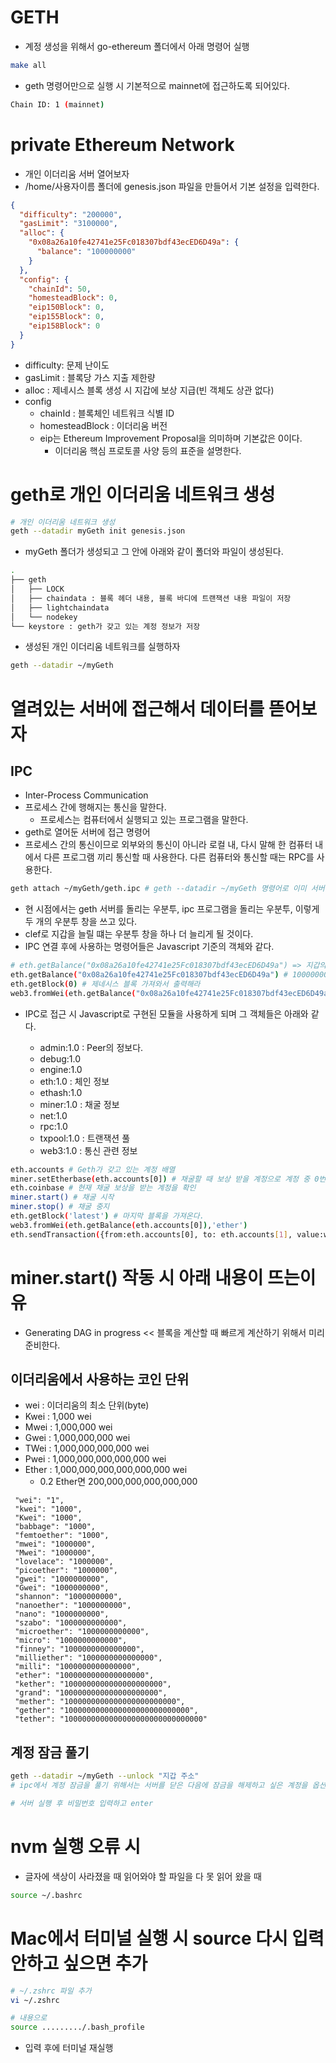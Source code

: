 # GETH

- 계정 생성을 위해서 go-ethereum 폴더에서 아래 명령어 실행

```sh
make all
```

- geth 명령어만으로 실행 시 기본적으로 mainnet에 접근하도록 되어있다.

```sh
Chain ID: 1 (mainnet)
```

# private Ethereum Network

- 개인 이더리움 서버 열어보자
- /home/사용자이름 폴더에 genesis.json 파일을 만들어서 기본 설정을 입력한다.

```json
{
  "difficulty": "200000",
  "gasLimit": "3100000",
  "alloc": {
    "0x08a26a10fe42741e25Fc018307bdf43ecED6D49a": {
      "balance": "100000000"
    }
  },
  "config": {
    "chainId": 50,
    "homesteadBlock": 0,
    "eip150Block": 0,
    "eip155Block": 0,
    "eip158Block": 0
  }
}
```

- difficulty: 문제 난이도
- gasLimit : 블록당 가스 지출 제한량
- alloc : 제네시스 블록 생성 시 지갑에 보상 지급(빈 객체도 상관 없다)
- config
  - chainId : 블록체인 네트워크 식별 ID
  - homesteadBlock : 이더리움 버전
  - eip는 Ethereum Improvement Proposal을 의미하며 기본값은 0이다.
    - 이더리움 핵심 프로토콜 사양 등의 표준을 설명한다.

# geth로 개인 이더리움 네트워크 생성

```sh
# 개인 이더리움 네트워크 생성
geth --datadir myGeth init genesis.json
```

- myGeth 폴더가 생성되고 그 안에 아래와 같이 폴더와 파일이 생성된다.

```sh
.
├── geth
│   ├── LOCK
│   ├── chaindata : 블록 헤더 내용, 블록 바디에 트랜잭션 내용 파일이 저장
│   ├── lightchaindata
│   └── nodekey
└── keystore : geth가 갖고 있는 계정 정보가 저장
```

- 생성된 개인 이더리움 네트워크를 실행하자

```sh
geth --datadir ~/myGeth
```

# 열려있는 서버에 접근해서 데이터를 뜯어보자

## IPC

- Inter-Process Communication
- 프로세스 간에 행해지는 통신을 말한다.
  - 프로세스는 컴퓨터에서 실행되고 있는 프로그램을 말한다.
- geth로 열어둔 서버에 접근 명령어
- 프로세스 간의 통신이므로 외부와의 통신이 아니라 로컬 내, 다시 말해 한 컴퓨터 내에서 다른 프로그램 끼리 통신할 때 사용한다. 다른 컴퓨터와 통신할 때는 RPC를 사용한다.

```sh
geth attach ~/myGeth/geth.ipc # geth --datadir ~/myGeth 명령어로 이미 서버를 열어두어야 할 수 있다.
```

- 현 시점에서는 geth 서버를 돌리는 우분투, ipc 프로그램을 돌리는 우분투, 이렇게 두 개의 우분투 창을 쓰고 있다.
- clef로 지갑을 늘릴 떄는 우분투 창을 하나 더 늘리게 될 것이다.
- IPC 연결 후에 사용하는 명령어들은 Javascript 기준의 객체와 같다.

```sh
# eth.getBalance("0x08a26a10fe42741e25Fc018307bdf43ecED6D49a") => 지갑의 돈을 받아 출력한다. 인자로는 string으로 변환된 지갑주소가 들어간다.
eth.getBalance("0x08a26a10fe42741e25Fc018307bdf43ecED6D49a") # 100000000
eth.getBlock(0) # 제네시스 블록 가져와서 출력해라
web3.fromWei(eth.getBalance("0x08a26a10fe42741e25Fc018307bdf43ecED6D49a"),"ether") # 이 수치만큼의 이더를 갖고 있다.
```

- IPC로 접근 시 Javascript로 구현된 모듈을 사용하게 되며 그 객체들은 아래와 같다.

  - admin:1.0 : Peer의 정보다.
  - debug:1.0
  - engine:1.0
  - eth:1.0 : 체인 정보
  - ethash:1.0
  - miner:1.0 : 채굴 정보
  - net:1.0
  - rpc:1.0
  - txpool:1.0 : 트랜잭션 풀
  - web3:1.0 : 통신 관련 정보

```sh
eth.accounts # Geth가 갖고 있는 계정 배열
miner.setEtherbase(eth.accounts[0]) # 채굴할 때 보상 받을 계정으로 계정 중 0번째 계정을 설정
eth.coinbase # 현재 채굴 보상을 받는 계정을 확인
miner.start() # 채굴 시작
miner.stop() # 채굴 중지
eth.getBlock('latest') # 마지막 블록을 가져온다.
web3.fromWei(eth.getBalance(eth.accounts[0]),'ether')
eth.sendTransaction({from:eth.accounts[0], to: eth.accounts[1], value:web3.toWei(1,"ether")}) # 계정 잠금 해제 후 보내기 가능
```

# miner.start() 작동 시 아래 내용이 뜨는이유

- Generating DAG in progress << 블록을 계산할 때 빠르게 계산하기 위해서 미리 준비한다.

## 이더리움에서 사용하는 코인 단위

- wei : 이더리움의 최소 단위(byte)
- Kwei : 1,000 wei
- Mwei : 1,000,000 wei
- Gwei : 1,000,000,000 wei
- TWei : 1,000,000,000,000 wei
- Pwei : 1,000,000,000,000,000 wei
- Ether : 1,000,000,000,000,000,000 wei
  - 0.2 Ether면 200,000,000,000,000,000

```
 "wei": "1",
 "kwei": "1000",
 "Kwei": "1000",
 "babbage": "1000",
 "femtoether": "1000",
 "mwei": "1000000",
 "Mwei": "1000000",
 "lovelace": "1000000",
 "picoether": "1000000",
 "gwei": "1000000000",
 "Gwei": "1000000000",
 "shannon": "1000000000",
 "nanoether": "1000000000",
 "nano": "1000000000",
 "szabo": "1000000000000",
 "microether": "1000000000000",
 "micro": "1000000000000",
 "finney": "1000000000000000",
 "milliether": "1000000000000000",
 "milli": "1000000000000000",
 "ether": "1000000000000000000",
 "kether": "1000000000000000000000",
 "grand": "1000000000000000000000",
 "mether": "1000000000000000000000000",
 "gether": "1000000000000000000000000000",
 "tether": "1000000000000000000000000000000"
```

## 계정 잠금 풀기

```sh
geth --datadir ~/myGeth --unlock "지갑 주소"
# ipc에서 계정 잠금을 풀기 위해서는 서버를 닫은 다음에 잠금을 해제하고 싶은 계정을 옵션으로 하여 다시 서버를 열어야 한다.

# 서버 실행 후 비밀번호 입력하고 enter
```

# nvm 실행 오류 시

- 글자에 색상이 사라졌을 때
  읽어와야 할 파일을 다 못 읽어 왔을 때

```sh
source ~/.bashrc
```

# Mac에서 터미널 실행 시 source 다시 입력안하고 싶으면 추가

```sh
# ~/.zshrc 파일 추가
vi ~/.zshrc

# 내용으로
source ........./.bash_profile
```

- 입력 후에 터미널 재실행
